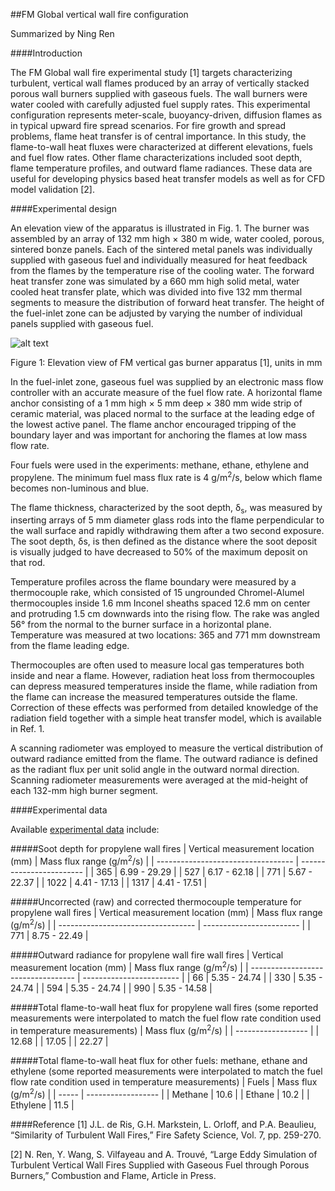 ##FM Global vertical wall fire configuration

Summarized by Ning Ren

####Introduction

The FM Global wall fire experimental study [1] targets characterizing turbulent, vertical wall flames produced by an array of vertically stacked porous wall burners supplied with gaseous fuels. The wall burners were water cooled with carefully adjusted fuel supply rates. This experimental configuration represents meter-scale, buoyancy-driven, diffusion flames as in typical upward fire spread scenarios. For fire growth and spread problems, flame heat transfer is of central importance. In this study, the flame-to-wall heat fluxes were characterized at different elevations, fuels and fuel flow rates. Other flame characterizations included soot depth, flame temperature profiles, and outward flame radiances. These data are useful for developing physics based heat transfer models as well as for CFD model validation [2]. 

####Experimental design

An elevation view of the apparatus is illustrated in Fig. 1. The burner was assembled by an array of 132 mm high × 380 m wide, water cooled, porous, sintered bonze panels. Each of the sintered metal panels was individually supplied with gaseous fuel and individually measured for heat feedback from the flames by the temperature rise of the cooling water. The forward heat transfer zone was simulated by a 660 mm high solid metal, water cooled heat transfer plate, which was divided into five 132 mm thermal segments to measure the distribution of forward heat transfer. The height of the fuel-inlet zone can be adjusted by varying the number of individual panels supplied with gaseous fuel. 

![alt text](https://github.com/NingRen/macfp-db/blob/wallFire-FM/Wall_Fires/FM_Vertical_Wall_Flames/Documentation/Wall_Fire_Burner.png)

Figure 1: Elevation view of FM vertical gas burner apparatus [1], units in mm

In the fuel-inlet zone, gaseous fuel was supplied by an electronic mass flow controller with an accurate measure of the fuel flow rate. A horizontal flame anchor consisting of a 1 mm high × 5 mm deep × 380 mm wide strip of ceramic material, was placed normal to the surface at the leading edge of the lowest active panel. The flame anchor encouraged tripping of the boundary layer and was important for anchoring the flames at low mass flow rate.

Four fuels were used in the experiments: methane, ethane, ethylene and propylene. The minimum fuel mass flux rate is 4 g/m<sup>2</sup>/s, below which flame becomes non-luminous and blue.

The flame thickness, characterized by the soot depth, δ<sub>s</sub>, was measured by inserting arrays of 5 mm diameter glass rods into the flame perpendicular to the wall surface and rapidly withdrawing them after a two second exposure. The soot depth, δs, is then defined as the distance where the soot deposit is visually judged to have decreased to 50% of the maximum deposit on that rod. 

Temperature profiles across the flame boundary were measured by a thermocouple rake, which consisted of 15 ungrounded Chromel-Alumel thermocouples inside 1.6 mm Inconel sheaths spaced 12.6 mm on center and protruding 1.5 cm downwards into the rising flow. The rake was angled 56° from the normal to the burner surface in a horizontal plane. Temperature was measured at two locations: 365 and 771 mm downstream from the flame leading edge.

Thermocouples are often used to measure local gas temperatures both inside and near a flame. However, radiation heat loss from thermocouples can depress measured temperatures inside the flame, while radiation from the flame can increase the measured temperatures outside the flame. Correction of these effects was performed from detailed knowledge of the radiation field together with a simple heat transfer model, which is available in Ref. 1. 

A scanning radiometer was employed to measure the vertical distribution of outward radiance emitted from the flame. The outward radiance is defined as the radiant flux per unit solid angle in the outward normal direction. Scanning radiometer measurements were averaged at the mid-height of each 132-mm high burner segment.

####Experimental data

Available [experimental data](https://github.com/NingRen/macfp-db/tree/wallFire-FM/Wall_Fires/FM_Vertical_Wall_Flames/Experimental_Data) include:

#####Soot depth for propylene wall fires
| Vertical measurement location (mm) | Mass flux range (g/m<sup>2</sup>/s) |
| ---------------------------------- | ------------------------ |
| 365 | 6.99 - 29.29 |
| 527 | 6.17 - 62.18 |
| 771 | 5.67 - 22.37 |
| 1022 | 4.41 - 17.13 |
| 1317 | 4.41 - 17.51 |


#####Uncorrected (raw) and corrected thermocouple temperature for propylene wall fires
| Vertical measurement location (mm) | Mass flux range (g/m<sup>2</sup>/s) |
| ---------------------------------- | ------------------------ |
| 771 | 8.75 - 22.49 |

#####Outward radiance for propylene wall fire wall fires
| Vertical measurement location (mm) | Mass flux range (g/m<sup>2</sup>/s) |
| ---------------------------------- | ------------------------ |
| 66 | 5.35 - 24.74 |
| 330 | 5.35 - 24.74 |
| 594 | 5.35 - 24.74 |
| 990 | 5.35 - 14.58 |

#####Total flame-to-wall heat flux for propylene wall fires (some reported measurements were interpolated to match the fuel flow rate condition used in temperature measurements)
| Mass flux (g/m<sup>2</sup>/s) |
| ------------------ |
| 12.68 |
| 17.05 |
| 22.27 |

#####Total flame-to-wall heat flux for other fuels: methane, ethane and ethylene (some reported measurements were interpolated to match the fuel flow rate condition used in temperature measurements)
| Fuels | Mass flux (g/m<sup>2</sup>/s) |
| ----- | ------------------ |
| Methane | 10.6 |
| Ethane | 10.2 |
| Ethylene | 11.5 |

####Reference
[1] J.L. de Ris, G.H. Markstein, L. Orloff, and P.A. Beaulieu, “Similarity of Turbulent Wall Fires,” Fire Safety Science, Vol. 7, pp. 259-270.

[2] N. Ren, Y. Wang, S. Vilfayeau and A. Trouvé, “Large Eddy Simulation of Turbulent Vertical Wall Fires Supplied with Gaseous Fuel through Porous Burners,” Combustion and Flame, Article in Press.

